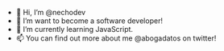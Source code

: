 - 👋 Hi, I’m @nechodev
- 👀 I’m want to become a software developer!
- 🌱 I’m currently learning JavaScript.
- 📫 You can find out more about me @abogadatos on twitter!

<!---
nechoarias/nechoarias is a ✨ special ✨ repository because its `README.md` (this file) appears on your GitHub profile.
You can click the Preview link to take a look at your changes.
--->
